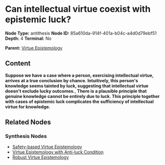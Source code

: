 # Can intellectual virtue coexist with epistemic luck?

**Node Type:** antithesis
**Node ID:** 85a610da-914f-401a-b04c-a4d0d79ebf51
**Depth:** 4
**Terminal:** No

**Parent:** [Virtue Epistemology](virtue-epistemology-synthesis-e295aee2-07e7-49ec-9349-67d7dceb3006.md)

## Content

**Suppose we have a case where a person, exercising intellectual virtue, arrives at a true conclusion by chance. Intuitively, this person's knowledge seems tainted by luck, suggesting that intellectual virtue doesn't exclude lucky outcomes.**, **There is a plausible principle that genuine knowledge cannot be entirely due to luck. This principle together with cases of epistemic luck complicates the sufficiency of intellectual virtue for knowledge.**

## Related Nodes

### Synthesis Nodes

- [Safety-based Virtue Epistemology](safety-based-virtue-epistemology-synthesis-1f03dc9c-f5b7-4de3-9cfe-1b9a79306dcd.md)
- [Virtue Epistemology with Anti-luck Condition](virtue-epistemology-with-anti-luck-condition-synthesis-774126f7-0a77-4187-80e9-579e608b3e04.md)
- [Robust Virtue Epistemology](robust-virtue-epistemology-synthesis-93460fa8-6f8e-4d8d-9147-f3c67359f78c.md)
